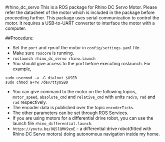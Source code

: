 #rhino_dc_servo
This is a ROS package for Rhino DC Servo Motor. Please refer the datasheet of the motor which is included in the package before proceeding further. This package uses serial communication to control the motor. It requires a USB-to-UART converter to interface the motor with a computer.

##Procedure:
* Set the `port` and `rpm` of the motor in `config/settings.yaml` file.
* Make sure `roscore` is running.
* `roslaunch rhino_dc_servo rhino.launch`
* You should give access to the port before executing roslaunch. For example,
```
sudo usermod -a -G dialout $USER
sudo chmod a+rw /dev/ttyUSB0
```
* You can give command to the motor on the following topics, `motor_speed`, `absolute_cmd` and `relative_cmd` with units `rad/s`, `rad` and `rad` respectively.
* The encoder data is published over the topic `encoderTicks`.
* The other parameters can be set through ROS Services.
* If you are using motors for a differential drive robot, you can use the launch file `rhino_differential.launch`.
* `https://youtu.be/0Q5lQMK9zoE` - a differential drive robot(fitted with Rhino DC Servo motors) doing autonomous navigation inside my home.
